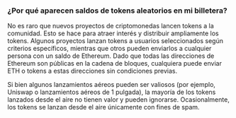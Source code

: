 ### ¿Por qué aparecen saldos de tokens aleatorios en mi billetera?

No es raro que nuevos proyectos de criptomonedas lancen tokens a la comunidad. Esto se hace para atraer interés y distribuir ampliamente los tokens. Algunos proyectos lanzan tokens a usuarios seleccionados según criterios específicos, mientras que otros pueden enviarlos a cualquier persona con un saldo de Ethereum. Dado que todas las direcciones de Ethereum son públicas en la cadena de bloques, cualquiera puede enviar ETH o tokens a estas direcciones sin condiciones previas.

Si bien algunos lanzamientos aéreos pueden ser valiosos (por ejemplo, Uniswap o lanzamientos aéreos de 1 pulgada), la mayoría de los tokens lanzados desde el aire no tienen valor y pueden ignorarse. Ocasionalmente, los tokens se lanzan desde el aire únicamente con fines de spam.